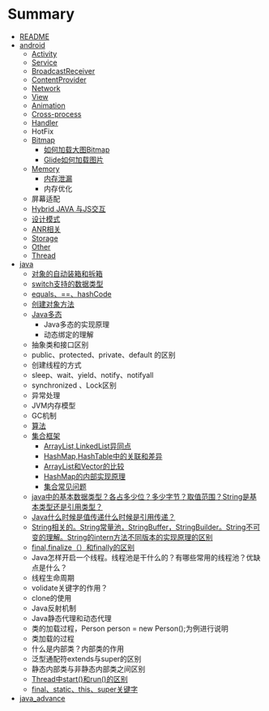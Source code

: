 # Summary

* [README](README.md)
* [android](android.md)
  * [Activity](android/activity.md)
  * [Service](android/service.md)
  * [BroadcastReceiver](android/broadcastreceiver.md)
  * [ContentProvider](android/contentprovider.md)
  * [Network](android/network.md)
  * [View](android/view.md)
  * [Animation](android/animation.md)
  * [Cross-process](android/cross-process-communication.md)
  * [Handler](android/handler.md)
  * HotFix
  * [Bitmap](android/tu-pian-jia-zai-huan-cun.md)
    * [如何加载大图Bitmap](android/tu-pian-jia-zai-huan-cun/ru-he-jia-zai-da-tu.md)
    * [Glide如何加载图片](android/tu-pian-jia-zai-huan-cun/glideru-he-jia-zai-tu-pian.md)
  * [Memory](android/memory.md)
    * [内存泄漏](android/memory/nei-cun-xie-lou.md)
    * 内存优化
  * 屏幕适配
  * [Hybrid JAVA 与JS交互](android/hybrid-java-yu-js-jiao-hu.md)
  * [设计模式](android/she-ji-mo-shi.md)
  * [ANR相关](android/anrxiang-guan.md)
  * [Storage](android/storage.md)
  * [Other](android/other.md)
  * [Thread](android/thread.md)
* [java](java.md)
  * [对象的自动装箱和拆箱](java/base.md)
  * [switch支持的数据类型](java/switchzhi-chi-de-shu-ju-lei-xing.md)
  * [equals、==、hashCode](java/equalshashcode.md)
  * [创建对象方法](java/chuang-jian-dui-xiang-fang-fa.md)
  * [Java多态](java/javaduo-tai.md)
    * Java多态的实现原理
    * 动态绑定的理解
  * 抽象类和接口区别
  * public、protected、private、default 的区别
  * 创建线程的方式
  * sleep、wait、yield、notify、notifyall
  * synchronized 、Lock区别
  * 异常处理
  * JVM内存模型
  * GC机制
  * [算法](java/suan-fa.md)
  * [集合框架](java/ji-he-kuang-jia.md)
    * [ArrayList,LinkedList异同点](java/ji-he-kuang-jia/arraylistlinkedlistyi-tong-dian.md)
    * [HashMap,HashTable中的关联和差异](java/ji-he-kuang-jia/hashmaphashtablezhong-de-guan-lian-he-cha-yi.md)
    * [ArrayList和Vector的比较](java/ji-he-kuang-jia/arraylisthe-vector-de-bi-jiao.md)
    * [HashMap的内部实现原理](java/ji-he-kuang-jia/hashmapyuan-ma-fen-xi.md)
    * [集合常见问题](java/ji-he-kuang-jia/ji-he-chang-jian-wen-ti.md)
  * [java中的基本数据类型？各占多少位？多少字节？取值范围？String是基本类型还是引用类型？](java/javazhong-de-ji-ben-shu-ju-lei-xingff1f-ge-zhan-duo-shao-wei-ff1f-duo-shao-zi-jie-ff1f-qu-zhi-fan-wei-ff1f-string-shi-ji-ben-lei-xing-huan-shi-yin-yong-lei-xing-ff1f.md)
  * [Java什么时候是值传递什么时候是引用传递？](java/javashi-yao-shi-hou-shi-zhi-chuan-di-shi-yao-shi-hou-shi-yin-yong-chuan-di-ff1f.md)
  * [String相关的。String常量池，StringBuffer，StringBuilder。String不可变的理解。String的intern方法不同版本的实现原理的区别](java/stringxiang-guan-de-3002-string-chang-liang-chi-ff0c-stringbuffer-stringbuilder-string-bu-ke-bian-de-li-jie-3002-string-de-intern-fang-fa-bu-tong-ban-ben-de-shi-xian-yuan-li-de-qu-bie.md)
  * [final,finalize（）和finally的区别](java/finalfinalizeff08-ff09-he-finally-de-qu-bie.md)
  * Java怎样开启一个线程。线程池是干什么的？有哪些常用的线程池？优缺点是什么？
  * 线程生命周期
  * volidate关键字的作用？
  * clone的使用
  * Java反射机制
  * Java静态代理和动态代理
  * 类的加载过程，Person person = new Person\(\);为例进行说明
  * 类加载的过程
  * 什么是内部类？内部类的作用
  * 泛型通配符extends与super的区别
  * 静态内部类与非静态内部类之间区别
  * [Thread中start\(\)和run\(\)的区别](java/threadzhong-start-he-run-de-qu-bie.md)
  * [final、static、this、super关键字](java/final-guan-jian-zi.md)
* [java\_advance](javaadvance.md)

